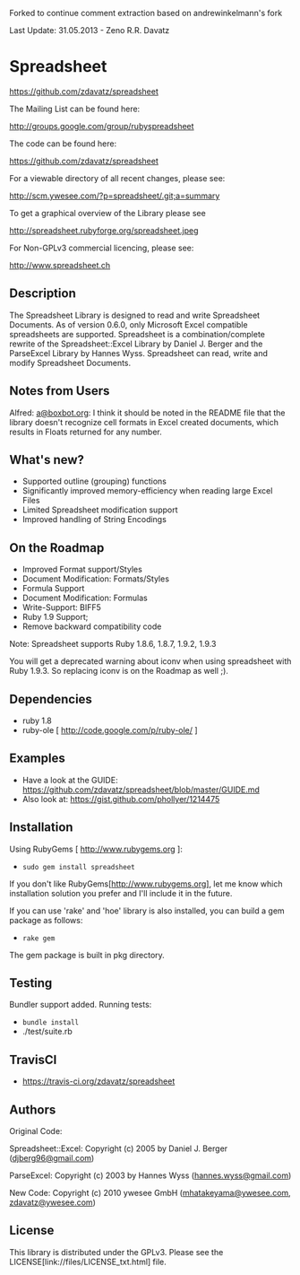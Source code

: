 Forked to continue comment extraction based on andrewinkelmann's fork


Last Update: 31.05.2013 - Zeno R.R. Davatz

# Spreadsheet

https://github.com/zdavatz/spreadsheet

The Mailing List can be found here:

http://groups.google.com/group/rubyspreadsheet

The code can be found here:

https://github.com/zdavatz/spreadsheet

For a viewable directory of all recent changes, please see:

http://scm.ywesee.com/?p=spreadsheet/.git;a=summary

To get a graphical overview of the Library please see

http://spreadsheet.rubyforge.org/spreadsheet.jpeg

For Non-GPLv3 commercial licencing, please see:

http://www.spreadsheet.ch

## Description

The Spreadsheet Library is designed to read and write Spreadsheet Documents.
As of version 0.6.0, only Microsoft Excel compatible spreadsheets are
supported. Spreadsheet is a combination/complete rewrite of the
Spreadsheet::Excel Library by Daniel J. Berger and the ParseExcel Library by
Hannes Wyss. Spreadsheet can read, write and modify Spreadsheet Documents.

## Notes from Users

Alfred: a@boxbot.org: I think it should be noted in the README file that the library doesn't
recognize cell formats in Excel created documents, which results in
Floats returned for any number.

## What's new?

* Supported outline (grouping) functions
* Significantly improved memory-efficiency when reading large Excel Files
* Limited Spreadsheet modification support
* Improved handling of String Encodings


## On the Roadmap

* Improved Format support/Styles
* Document Modification: Formats/Styles
* Formula Support
* Document Modification: Formulas
* Write-Support: BIFF5
* Ruby 1.9 Support;
* Remove backward compatibility code

Note: Spreadsheet supports Ruby 1.8.6, 1.8.7, 1.9.2, 1.9.3

You will get a deprecated warning about iconv when using spreadsheet with Ruby
1.9.3. So replacing iconv is on the Roadmap as well ;).

## Dependencies

* ruby 1.8
* ruby-ole [ http://code.google.com/p/ruby-ole/ ]


## Examples

* Have a look at the GUIDE: https://github.com/zdavatz/spreadsheet/blob/master/GUIDE.md
* Also look at: https://gist.github.com/phollyer/1214475

## Installation

Using RubyGems [ http://www.rubygems.org ]:

* `sudo gem install spreadsheet`

If you don't like RubyGems[http://www.rubygems.org], let me know which
installation solution you prefer and I'll include it in the future.

If you can use 'rake' and 'hoe' library is also installed, you can 
build a gem package as follows:

* `rake gem`

The gem package is built in pkg directory.

## Testing

Bundler support added.
Running tests:
* `bundle install`
* ./test/suite.rb

## TravisCI 

* https://travis-ci.org/zdavatz/spreadsheet

## Authors

Original Code:

Spreadsheet::Excel:
Copyright (c) 2005 by Daniel J. Berger (djberg96@gmail.com)

ParseExcel:
Copyright (c) 2003 by Hannes Wyss (hannes.wyss@gmail.com)

New Code:
Copyright (c) 2010 ywesee GmbH (mhatakeyama@ywesee.com, zdavatz@ywesee.com)


## License

This library is distributed under the GPLv3.
Please see the LICENSE[link://files/LICENSE_txt.html] file.

